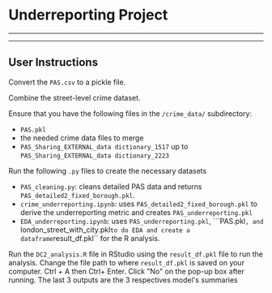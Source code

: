 # Underreporting Project
---

---
## User Instructions

Convert the ``PAS.csv`` to a pickle file.

Combine the street-level crime dataset.

Ensure that you have the following files in the ``/crime_data/`` subdirectory:
-  ``PAS.pkl``
-  the needed crime data files to merge
-  ``PAS_Sharing_EXTERNAL_data dictionary_1517`` up to ``PAS_Sharing_EXTERNAL_data dictionary_2223``

Run the following ``.py`` files to create the necessary datasets
-  ``PAS_cleaning.py``: cleans detailed PAS data and returns ``PAS_detailed2_fixed_borough.pkl``.
-  ``crime_underreporting.ipynb``: uses ``PAS_detailed2_fixed_borough.pkl`` to derive the underreporting metric and creates ``PAS_underreporting.pkl``
-  ``EDA_underreporting.ipynb``: uses ``PAS_underreporting.pkl``, ```PAS.pkl``, and ``london_street_with_city.pkl`` to do EDA and create a dataframe ``result_df.pkl`` for the R analysis.

Run the ``DC2_analysis.R`` file in RStudio using the ``result_df.pkl`` file to run the analysis. Change the file path to where ``result_df.pkl`` is saved on your computer. 
Ctrl + A then Ctrl+ Enter. Click "No" on the pop-up box after running. The last 3 outputs are the 3 respectives model's summaries
